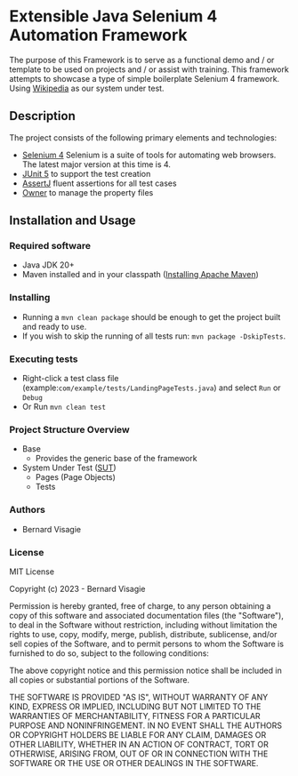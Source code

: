 # Extensible Java Selenium 4 Automation Framework

The purpose of this Framework is to serve as a functional demo and / or template to be used on projects and / or assist
with training. This framework attempts to showcase a type of simple boilerplate Selenium 4 framework.
Using [Wikipedia](https://www.wikipedia.org/) as our system under test.

## Description

The project consists of the following primary elements and technologies:

* [Selenium 4](https://www.selenium.dev/) Selenium is a suite of tools for automating web browsers. The latest major
  version at this time is 4.
* [JUnit 5](https://junit.org/junit5/) to support the test creation
* [AssertJ](https://assertj.github.io/doc/) fluent assertions for all test cases
* [Owner](https://github.com/matteobaccan/owner) to manage the property files

## Installation and Usage

### Required software

* Java JDK 20+
* Maven installed and in your classpath ([Installing Apache Maven](https://maven.apache.org/install.html))

### Installing

* Running a `mvn clean package` should be enough to get the project built and ready to use.
* If you wish to skip the running of all tests run: `mvn package -DskipTests`.

### Executing tests

* Right-click a test class file (example:`com/example/tests/LandingPageTests.java`) and select `Run`
  or `Debug`
* Or Run `mvn clean test`

### Project Structure Overview

* Base
    * Provides the generic base of the framework
* System Under Test ([SUT](https://en.wikipedia.org/wiki/System_under_test))
    * Pages (Page Objects)
    * Tests

### Authors

* Bernard Visagie

### License

MIT License

Copyright (c) 2023 - Bernard Visagie

Permission is hereby granted, free of charge, to any person obtaining a copy
of this software and associated documentation files (the "Software"), to deal
in the Software without restriction, including without limitation the rights
to use, copy, modify, merge, publish, distribute, sublicense, and/or sell
copies of the Software, and to permit persons to whom the Software is
furnished to do so, subject to the following conditions:

The above copyright notice and this permission notice shall be included in all
copies or substantial portions of the Software.

THE SOFTWARE IS PROVIDED "AS IS", WITHOUT WARRANTY OF ANY KIND, EXPRESS OR
IMPLIED, INCLUDING BUT NOT LIMITED TO THE WARRANTIES OF MERCHANTABILITY,
FITNESS FOR A PARTICULAR PURPOSE AND NONINFRINGEMENT. IN NO EVENT SHALL THE
AUTHORS OR COPYRIGHT HOLDERS BE LIABLE FOR ANY CLAIM, DAMAGES OR OTHER
LIABILITY, WHETHER IN AN ACTION OF CONTRACT, TORT OR OTHERWISE, ARISING FROM,
OUT OF OR IN CONNECTION WITH THE SOFTWARE OR THE USE OR OTHER DEALINGS IN THE
SOFTWARE.